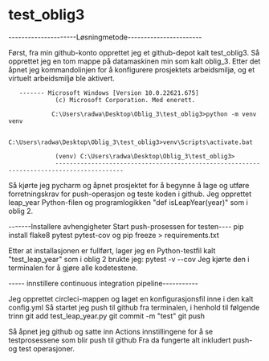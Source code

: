 # test_oblig3
---------------------Løsningmetode-----------------------

Først, fra min github-konto opprettet jeg et github-depot kalt test_oblig3.
Så opprettet jeg en tom mappe på datamaskinen min som kalt oblig_3.
Etter det åpnet jeg kommandolinjen for å konfigurere prosjektets arbeidsmiljø, og et virtuelt arbeidsmiljø ble aktivert.

       ------- Microsoft Windows [Version 10.0.22621.675]
                 (c) Microsoft Corporation. Med enerett.

                C:\Users\radwa\Desktop\Oblig_3\test_oblig3>python -m venv venv

                C:\Users\radwa\Desktop\Oblig_3\test_oblig3>venv\Scripts\activate.bat

                 (venv) C:\Users\radwa\Desktop\Oblig_3\test_oblig3>
                 -----------------------------------------------------------------------------------------

Så kjørte jeg pycharm og åpnet prosjektet for å begynne å lage og utføre forretningskrav for push-operasjon og teste koden i github.
Jeg opprettet leap_year Python-filen og programlogikken "def isLeapYear(year)" som i oblig 2.

-------Installere avhengigheter Start push-prosessen for testen----
  pip install flake8 pytest pytest-cov
og 
  pip freeze > requirements.txt
  
Etter at installasjonen er fullført, lager jeg en Python-testfil kalt "test_leap_year" som i oblig 2
brukte jeg:
  pytest -v --cov
Jeg kjørte den i terminalen for å gjøre alle kodetestene.

----- innstillere continuous integration pipeline-----------

Jeg opprettet circleci-mappen og laget en konfigurasjonsfil inne i den kalt config.yml
Så startet jeg push til github fra terminalen, i henhold til følgende trinn
    git add test_leap_year.py
    git commit  -m "test" 
    git push
    
Så åpnet jeg github og satte inn Actions innstillingene for å se testprosessene som blir push til github
Fra da fungerte alt inkludert push- og test operasjoner.

    
